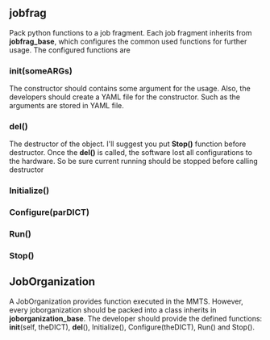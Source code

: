 

## jobfrag

Pack python functions to a job fragment.
Each job fragment inherits from **jobfrag_base**, which configures the common used functions for further usage.
The configured functions are

### **__init__(someARGs)**

The constructor should contains some argument for the usage.
Also, the developers should create a YAML file for the constructor.
Such as the arguments are stored in YAML file.

### **__del__()**

The destructor of the object.
I'll suggest you put **Stop()** function before destructor.
Once the **__del__()** is called, the software lost all configurations to the hardware.
So be sure current running should be stopped before calling destructor

### **Initialize()**


### **Configure(parDICT)**

### **Run()**

### **Stop()**




## JobOrganization

A JobOrganization provides function executed in the MMTS.
However, every joborganization should be packed into a class inherits in **joborganization_base**.
The developer should provide the defined functions: __init__(self, theDICT), __del__(), Initialize(), Configure(theDICT), Run() and Stop().
